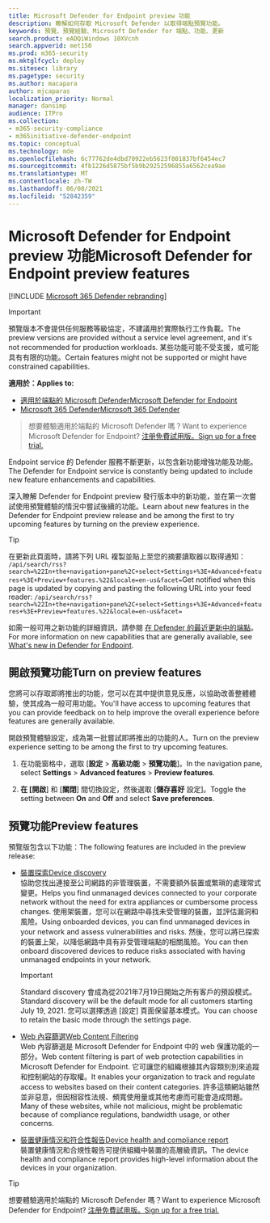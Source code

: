 ```yaml
---
title: Microsoft Defender for Endpoint preview 功能
description: 瞭解如何存取 Microsoft Defender 以取得端點預覽功能。
keywords: 預覽、預覽經驗、Microsoft Defender for 端點、功能、更新
search.product: eADQiWindows 10XVcnh
search.appverid: met150
ms.prod: m365-security
ms.mktglfcycl: deploy
ms.sitesec: library
ms.pagetype: security
ms.author: macapara
author: mjcaparas
localization_priority: Normal
manager: dansimp
audience: ITPro
ms.collection:
- m365-security-compliance
- m365initiative-defender-endpoint
ms.topic: conceptual
ms.technology: mde
ms.openlocfilehash: 6c77762de4dbd70922eb5623f801837bf6454ec7
ms.sourcegitcommit: 4fb1226d5875bf5b9b29252596855a6562cea9ae
ms.translationtype: MT
ms.contentlocale: zh-TW
ms.lasthandoff: 06/08/2021
ms.locfileid: "52842359"
---
```

# <a name="microsoft-defender-for-endpoint-preview-features"></a><span data-ttu-id="b3ccf-104">Microsoft Defender for Endpoint preview 功能</span><span class="sxs-lookup"><span data-stu-id="b3ccf-104">Microsoft Defender for Endpoint preview features</span></span>

[!INCLUDE [Microsoft 365 Defender rebranding](../../includes/microsoft-defender.md)]

>[!IMPORTANT]
><span data-ttu-id="b3ccf-105">預覽版本不會提供任何服務等級協定，不建議用於實際執行工作負載。</span><span class="sxs-lookup"><span data-stu-id="b3ccf-105">The preview versions are provided without a service level agreement, and it's not recommended for production workloads.</span></span> <span data-ttu-id="b3ccf-106">某些功能可能不受支援，或可能具有有限的功能。</span><span class="sxs-lookup"><span data-stu-id="b3ccf-106">Certain features might not be supported or might have constrained capabilities.</span></span>

<span data-ttu-id="b3ccf-107">**適用於：**</span><span class="sxs-lookup"><span data-stu-id="b3ccf-107">**Applies to:**</span></span>
- [<span data-ttu-id="b3ccf-108">適用於端點的 Microsoft Defender</span><span class="sxs-lookup"><span data-stu-id="b3ccf-108">Microsoft Defender for Endpoint</span></span>](https://go.microsoft.com/fwlink/p/?linkid=2154037)
- [<span data-ttu-id="b3ccf-109">Microsoft 365 Defender</span><span class="sxs-lookup"><span data-stu-id="b3ccf-109">Microsoft 365 Defender</span></span>](https://go.microsoft.com/fwlink/?linkid=2118804)

> <span data-ttu-id="b3ccf-110">想要體驗適用於端點的 Microsoft Defender 嗎？</span><span class="sxs-lookup"><span data-stu-id="b3ccf-110">Want to experience Microsoft Defender for Endpoint?</span></span> [<span data-ttu-id="b3ccf-111">注册免費試用版。</span><span class="sxs-lookup"><span data-stu-id="b3ccf-111">Sign up for a free trial.</span></span>](https://www.microsoft.com/microsoft-365/windows/microsoft-defender-atp?ocid=docs-wdatp-exposedapis-abovefoldlink)


<span data-ttu-id="b3ccf-112">Endpoint service 的 Defender 服務不斷更新，以包含新功能增強功能及功能。</span><span class="sxs-lookup"><span data-stu-id="b3ccf-112">The Defender for Endpoint service is constantly being updated to include new feature enhancements and capabilities.</span></span>

<span data-ttu-id="b3ccf-113">深入瞭解 Defender for Endpoint preview 發行版本中的新功能，並在第一次嘗試使用預覽體驗的情況中嘗試後續的功能。</span><span class="sxs-lookup"><span data-stu-id="b3ccf-113">Learn about new features in the Defender for Endpoint preview release and be among the first to try upcoming features by turning on the preview experience.</span></span>

>[!TIP]
><span data-ttu-id="b3ccf-114">在更新此頁面時，請將下列 URL 複製並貼上至您的摘要讀取器以取得通知： `/api/search/rss?search=%22In+the+navigation+pane%2C+select+Settings+%3E+Advanced+features+%3E+Preview+features.%22&locale=en-us&facet=`</span><span class="sxs-lookup"><span data-stu-id="b3ccf-114">Get notified when this page is updated by copying and pasting the following URL into your feed reader: `/api/search/rss?search=%22In+the+navigation+pane%2C+select+Settings+%3E+Advanced+features+%3E+Preview+features.%22&locale=en-us&facet=`</span></span>

<span data-ttu-id="b3ccf-115">如需一般可用之新功能的詳細資訊，請參閱 [在 Defender 的最近更新中的端點](whats-new-in-microsoft-defender-atp.md)。</span><span class="sxs-lookup"><span data-stu-id="b3ccf-115">For more information on new capabilities that are generally available, see [What's new in Defender for Endpoint](whats-new-in-microsoft-defender-atp.md).</span></span>

## <a name="turn-on-preview-features"></a><span data-ttu-id="b3ccf-116">開啟預覽功能</span><span class="sxs-lookup"><span data-stu-id="b3ccf-116">Turn on preview features</span></span>

<span data-ttu-id="b3ccf-117">您將可以存取即將推出的功能，您可以在其中提供意見反應，以協助改善整體體驗，使其成為一般可用功能。</span><span class="sxs-lookup"><span data-stu-id="b3ccf-117">You'll have access to upcoming features that you can provide feedback on to help improve the overall experience before features are generally available.</span></span>

<span data-ttu-id="b3ccf-118">開啟預覽體驗設定，成為第一批嘗試即將推出的功能的人。</span><span class="sxs-lookup"><span data-stu-id="b3ccf-118">Turn on the preview experience setting to be among the first to try upcoming features.</span></span>

1. <span data-ttu-id="b3ccf-119">在功能窗格中，選取 [**設定**  >  **高級功能**  >  **預覽功能**]。</span><span class="sxs-lookup"><span data-stu-id="b3ccf-119">In the navigation pane, select **Settings** > **Advanced features** > **Preview features**.</span></span>

2. <span data-ttu-id="b3ccf-120">**在 [開啟**] 和 [**關閉**] 間切換設定，然後選取 [**儲存喜好** 設定]。</span><span class="sxs-lookup"><span data-stu-id="b3ccf-120">Toggle the setting between **On** and **Off** and select **Save preferences**.</span></span>

## <a name="preview-features"></a><span data-ttu-id="b3ccf-121">預覽功能</span><span class="sxs-lookup"><span data-stu-id="b3ccf-121">Preview features</span></span>

<span data-ttu-id="b3ccf-122">預覽版包含以下功能：</span><span class="sxs-lookup"><span data-stu-id="b3ccf-122">The following features are included in the preview release:</span></span>

- [<span data-ttu-id="b3ccf-123">裝置探索</span><span class="sxs-lookup"><span data-stu-id="b3ccf-123">Device discovery</span></span>](device-discovery.md) <br> <span data-ttu-id="b3ccf-124">協助您找出連接至公司網路的非管理裝置，不需要額外裝置或繁瑣的處理常式變更。</span><span class="sxs-lookup"><span data-stu-id="b3ccf-124">Helps you find unmanaged devices connected to your corporate network without the need for extra appliances or cumbersome process changes.</span></span> <span data-ttu-id="b3ccf-125">使用架裝置，您可以在網路中尋找未受管理的裝置，並評估漏洞和風險。</span><span class="sxs-lookup"><span data-stu-id="b3ccf-125">Using onboarded devices, you can find unmanaged devices in your network and assess vulnerabilities and risks.</span></span> <span data-ttu-id="b3ccf-126">然後，您可以將已探索的裝置上架，以降低網路中具有非受管理端點的相關風險。</span><span class="sxs-lookup"><span data-stu-id="b3ccf-126">You can then onboard discovered devices to reduce risks associated with having unmanaged endpoints in your network.</span></span>

   > [!IMPORTANT]
   > <span data-ttu-id="b3ccf-127">Standard discovery 會成為從2021年7月19日開始之所有客戶的預設模式。</span><span class="sxs-lookup"><span data-stu-id="b3ccf-127">Standard discovery will be the default mode for all customers starting July 19, 2021.</span></span> <span data-ttu-id="b3ccf-128">您可以選擇透過 [設定] 頁面保留基本模式。</span><span class="sxs-lookup"><span data-stu-id="b3ccf-128">You can choose to retain the basic mode through the settings page.</span></span> 


- [<span data-ttu-id="b3ccf-129">Web 內容篩選</span><span class="sxs-lookup"><span data-stu-id="b3ccf-129">Web Content Filtering</span></span>](web-content-filtering.md) <br> <span data-ttu-id="b3ccf-130">Web 內容篩選是 Microsoft Defender for Endpoint 中的 web 保護功能的一部分。</span><span class="sxs-lookup"><span data-stu-id="b3ccf-130">Web content filtering is part of web protection capabilities in Microsoft Defender for Endpoint.</span></span> <span data-ttu-id="b3ccf-131">它可讓您的組織根據其內容類別別來追蹤和控制網站的存取權。</span><span class="sxs-lookup"><span data-stu-id="b3ccf-131">It enables your organization to track and regulate access to websites based on their content categories.</span></span> <span data-ttu-id="b3ccf-132">許多這類網站雖然並非惡意，但因相容性法規、頻寬使用量或其他考慮而可能會造成問題。</span><span class="sxs-lookup"><span data-stu-id="b3ccf-132">Many of these websites, while not malicious, might be problematic because of compliance regulations, bandwidth usage, or other concerns.</span></span>

- [<span data-ttu-id="b3ccf-133">裝置健康情況和符合性報告</span><span class="sxs-lookup"><span data-stu-id="b3ccf-133">Device health and compliance report</span></span>](machine-reports.md) <br/> <span data-ttu-id="b3ccf-134">裝置健康情況和合規性報告可提供組織中裝置的高層級資訊。</span><span class="sxs-lookup"><span data-stu-id="b3ccf-134">The device health and compliance report provides high-level information about the devices in your organization.</span></span>

> [!TIP] 
> <span data-ttu-id="b3ccf-135">想要體驗適用於端點的 Microsoft Defender 嗎？</span><span class="sxs-lookup"><span data-stu-id="b3ccf-135">Want to experience Microsoft Defender for Endpoint?</span></span> [<span data-ttu-id="b3ccf-136">注册免費試用版。</span><span class="sxs-lookup"><span data-stu-id="b3ccf-136">Sign up for a free trial.</span></span>](https://www.microsoft.com/microsoft-365/windows/microsoft-defender-atp?ocid=docs-wdatp-preview-belowfoldlink)  

